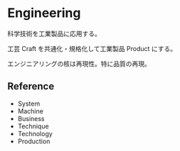 # Engineering

科学技術を工業製品に応用する。

工芸 Craft を共通化・規格化して工業製品 Product にする。

エンジニアリングの核は再現性。特に品質の再現。

## Reference

- System
- Machine
- Business
- Technique
- Technology
- Production
